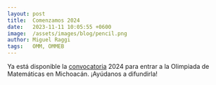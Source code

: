 ```yaml
---
layout: post
title:  Comenzamos 2024
date:   2023-11-11 10:05:55 +0600
image:  /assets/images/blog/pencil.png
author: Miguel Raggi
tags:   OMM, OMMEB
---
```


Ya está disponible la [convocatoria](/convocatoria) 2024 para entrar a la Olimpiada de Matemáticas en Michoacán. ¡Ayúdanos a difundirla!
